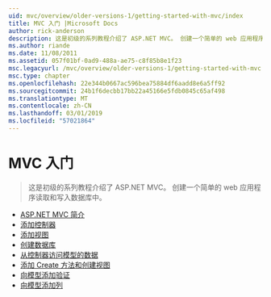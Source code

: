 ```yaml
---
uid: mvc/overview/older-versions-1/getting-started-with-mvc/index
title: MVC 入门 |Microsoft Docs
author: rick-anderson
description: 这是初级的系列教程介绍了 ASP.NET MVC。 创建一个简单的 web 应用程序读取和写入数据库中。
ms.author: riande
ms.date: 11/08/2011
ms.assetid: 057f01bf-0ad9-488a-ae75-c8f85b8e1f23
msc.legacyurl: /mvc/overview/older-versions-1/getting-started-with-mvc
msc.type: chapter
ms.openlocfilehash: 22e344b0667ac596bea75884df6aadd8e6a5ff92
ms.sourcegitcommit: 24b1f6decbb17bb22a45166e5fdb0845c65af498
ms.translationtype: MT
ms.contentlocale: zh-CN
ms.lasthandoff: 03/01/2019
ms.locfileid: "57021864"
---
```

<a name="getting-started-with-mvc"></a>MVC 入门
====================
> 这是初级的系列教程介绍了 ASP.NET MVC。 创建一个简单的 web 应用程序读取和写入数据库中。


- [ASP.NET MVC 简介](getting-started-with-mvc-part1.md)
- [添加控制器](getting-started-with-mvc-part2.md)
- [添加视图](getting-started-with-mvc-part3.md)
- [创建数据库](getting-started-with-mvc-part4.md)
- [从控制器访问模型的数据](getting-started-with-mvc-part5.md)
- [添加 Create 方法和创建视图](getting-started-with-mvc-part6.md)
- [向模型添加验证](getting-started-with-mvc-part7.md)
- [向模型添加列](getting-started-with-mvc-part8.md)
